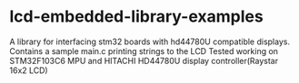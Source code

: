 # lcd-embedded-library-examples
A library for interfacing stm32 boards with hd44780U compatible displays. Contains a sample main.c printing strings to the LCD
Tested working on STM32F103C6 MPU and HITACHI HD44780U display controller(Raystar 16x2 LCD)
